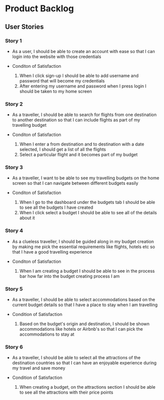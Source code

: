 # Product Backlog

## User Stories

### Story 1


- As a user, I should be able to create an account with ease so that I can login into the website with those credentials

- Conditon of Satisfaction
    1. When I click sign-up I should be able to add username and password that will become my credentials
    2. After entering my username and password when I press login I should be taken to my home screen

### Story 2

- As a traveller, I should be able to search for flights from one destination to another destination so that I can include flights as part of my travelling budget

- Conditon of Satisfaction
    1. When I enter a from destination and to destination with a date selected, I should get a list of all the flights
    2. Select a particular flight and it becomes part of my budget

### Story 3

- As a traveller, I want to be able to see my travelling budgets on the home screen so that I can navigate between different budgets easily

- Conditon of Satisfaction
    1. When I go to the dashboard under the budgets tab I should be able to see all the budgets I have created
    2. When I click select a budget I should be able to see all of the details about it  

### Story 4

- As a clueless traveller, I should be guided along in my budget creation by making me pick the essential requirements like flights, hotels etc so that I have a good travelling experience

- Conditon of Satisfaction
    1. When I am creating a budget I should be able to see in the process bar how far into the budget creating process I am

### Story 5

- As a traveller, I should be able to select accommodations based on the current budget details so that I have a place to stay when I am travelling

- Condition of Satisfaction
    1. Based on the budget's origin and destination, I should be shown accommodations like hotels or Airbnb's so that I can pick the accommodations to stay at

### Story 6
- As a traveller, I should be able to select all the attractions of the destination countries so that I can have an enjoyable experience during my travel and save money

- Condition of Satisfaction
    1. When creating a budget, on the attractions section I should be able to see all the attractions with their price points
